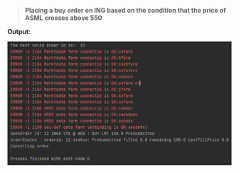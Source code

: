 > **Placing a buy order on ING based on the condition that the price of ASML crosses above 550**

**Output:**

![](Output.png)
